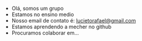 - Olá, somos um grupo
- Estamos no ensino medio 
- Nosso email de contato é: lucietorafael@gmail.com
- Estamos aprendendo a mecher no github
- Procuramos colaborar em...
